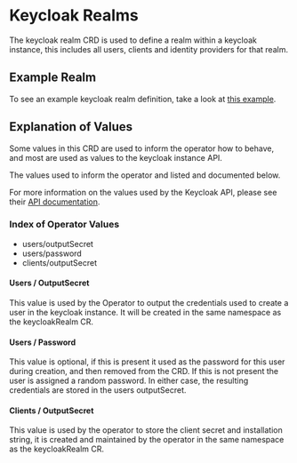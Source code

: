# Keycloak Realms

The keycloak realm CRD is used to define a realm within a keycloak instance, this includes all users, clients and identity providers for that realm.

## Example Realm

To see an example keycloak realm definition, take a look at [this example](./deploy/examples/keycloakRealm.json).

## Explanation of Values

Some values in this CRD are used to inform the operator how to behave, and most are used as values to the keycloak instance API.

The values used to inform the operator and listed and documented below. 

For more information on the values used by the Keycloak API, please see their [API documentation](https://www.keycloak.org/docs-api/4.8/rest-api/index.html).

### Index of Operator Values

- users/outputSecret
- users/password
- clients/outputSecret

#### Users / OutputSecret

This value is used by the Operator to output the credentials used to create a user in the keycloak instance. It will be created in the same namespace as the keycloakRealm CR.

#### Users / Password

This value is optional, if this is present it used as the password for this user during creation, and then removed from the CRD. If this is not present the user is assigned a random password. In either case, the resulting credentials are stored in the users outputSecret.

#### Clients / OutputSecret

This value is used by the operator to store the client secret and installation string, it is created and maintained by the operator in the same namespace as the keycloakRealm CR.
